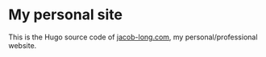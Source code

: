 # My personal site

This is the Hugo source code of [jacob-long.com](http://jacob-long.com), my personal/professional website.
